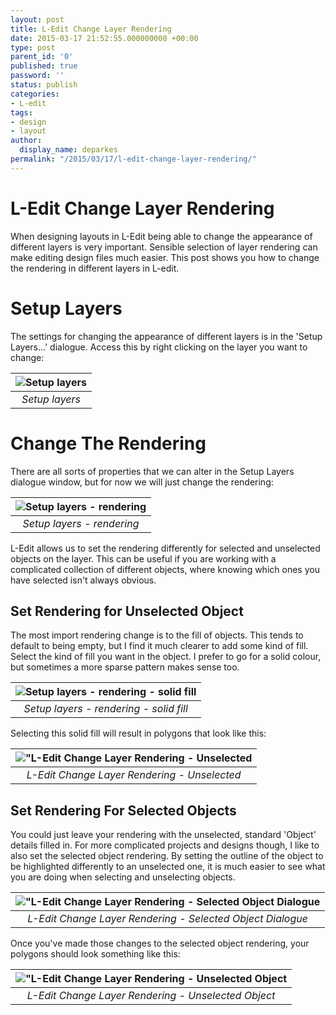 ```yaml
---
layout: post
title: L-Edit Change Layer Rendering
date: 2015-03-17 21:52:55.000000000 +00:00
type: post
parent_id: '0'
published: true
password: ''
status: publish
categories:
- L-edit
tags:
- design
- layout
author:
  display_name: deparkes
permalink: "/2015/03/17/l-edit-change-layer-rendering/"
---
```

<h1>L-Edit Change Layer Rendering</h1>
When designing layouts in L-Edit being able to change the appearance of different layers is very important. Sensible selection of layer rendering can make editing design files much easier. This post shows you how to change the rendering in different layers in L-edit.
<h1>Setup Layers</h1>
The settings for changing the appearance of different layers is in the 'Setup Layers...' dialogue. Access this by right clicking on the layer you want to change:


| ![Setup layers]({{site.baseurl}}/assets/2015/03/SetupLayers.png) |
|:--:|
| *Setup layers* |

<h1>Change The Rendering</h1>

There are all sorts of properties that we can alter in the Setup Layers dialogue window, but for now we will just change the rendering:

| ![Setup layers - rendering]({{site.baseurl}}/assets/2015/03/SetupLayers-Rendering.png) |
|:--:|
| *Setup layers - rendering* |


L-Edit allows us to set the rendering differently for selected and unselected objects on the layer. This can be useful if you are working with a complicated collection of different objects, where knowing which ones you have selected isn't always obvious.
<h2>Set Rendering for Unselected Object</h2>
The most import rendering change is to the fill of objects. This tends to default to being empty, but I find it much clearer to add some kind of fill.
Select the kind of fill you want in the object. I prefer to go for a solid colour, but sometimes a more sparse pattern makes sense too.

| ![Setup layers - rendering - solid fill]({{site.baseurl}}/assets/2015/03/SetupLayers-Rendering-SolidFill.png) |
|:--:|
| *Setup layers - rendering - solid fill* |

Selecting this solid fill will result in polygons that look like this:

| !["L-Edit Change Layer Rendering - Unselected]({{site.baseurl}}/assets/2015/03/PolygonUnSelected1.png) |
|:--:|
| *L-Edit Change Layer Rendering - Unselected* |

<h2>Set Rendering For Selected Objects</h2>
You could just leave your rendering with the unselected, standard 'Object' details filled in. For more complicated projects and designs though, I like to also set the selected object rendering.
By setting the outline of the object to be highlighted differently to an unselected one, it is much easier to see what you are doing when selecting and unselecting objects.

| !["L-Edit Change Layer Rendering - Selected Object Dialogue]({{site.baseurl}}/assets/2015/03/SetupLayers-Rendering-Selected.png) |
|:--:|
| *L-Edit Change Layer Rendering - Selected Object Dialogue* |

Once you've made those changes to the selected object rendering, your polygons should look something like this:

| !["L-Edit Change Layer Rendering - Unselected Object]({{site.baseurl}}/assets/2015/03/PolygonSelected.png) |
|:--:|
| *L-Edit Change Layer Rendering - Unselected Object* |
